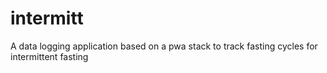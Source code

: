 # intermitt
A data logging application based on a pwa stack to track fasting cycles for intermittent fasting
